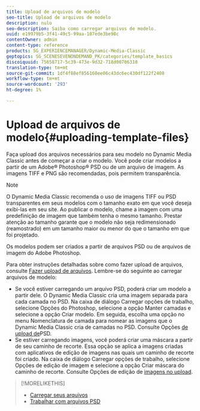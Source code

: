 ```yaml
---
title: Upload de arquivos de modelo
seo-title: Upload de arquivos de modelo
description: nulo
seo-description: Saiba como carregar arquivos de modelo.
uuid: e19979b5-3f41-49c5-99aa-107ede3be98c
contentOwner: admin
content-type: reference
products: SG_EXPERIENCEMANAGER/Dynamic-Media-Classic
geptopics: SG_SCENESEVENONDEMAND_PK/categories/template_basics
discoiquuid: 75658717-5c39-473e-9d32-718d00706310
translation-type: tm+mt
source-git-commit: 1df4f88ef856160ee06c43dc6ec430df122f2408
workflow-type: tm+mt
source-wordcount: '293'
ht-degree: 1%

---
```



# Upload de arquivos de modelo{#uploading-template-files}

Faça upload dos arquivos necessários para seu modelo no Dynamic Media Classic antes de começar a criar o modelo. Você pode criar modelos a partir de um Adobe® Photoshop® PSD ou de um arquivo de imagem. As imagens TIFF e PNG são recomendadas, pois permitem transparência.

>[!NOTE]
>
>O Dynamic Media Classic recomenda o uso de imagens TIFF ou PSD transparentes em seus modelos com o tamanho exato em que você deseja exibi-las em seu site. Ao publicar o modelo, chame a imagem com uma predefinição de imagem que também tenha o mesmo tamanho. Prestar atenção ao tamanho garante que o modelo não seja redimensionado (reamostrado) em um tamanho maior ou menor do que o tamanho em que foi projetado.

Os modelos podem ser criados a partir de arquivos PSD ou de arquivos de imagem do Adobe Photoshop.

Para obter instruções detalhadas sobre como fazer upload de arquivos, consulte [Fazer upload de arquivos](uploading-files.md#uploading_files). Lembre-se do seguinte ao carregar arquivos de modelo:

* Se você estiver carregando um arquivo PSD, poderá criar um modelo a partir dele. O Dynamic Media Classic cria uma imagem separada para cada camada no PSD. Na caixa de diálogo Carregar opções de trabalho, selecione Opções do Photoshop, selecione a opção Manter camadas e selecione a opção Criar modelo. Em seguida, escolha uma opção no menu Nomenclatura de camada para nomear as imagens que o Dynamic Media Classic cria de camadas no PSD. Consulte Opções [de upload de](psd-files.md#psd_upload_options)PSD.
* Se estiver carregando imagens, você poderá criar uma máscara a partir de seu caminho de recorte. Essa opção se aplica a imagens criadas com aplicativos de edição de imagens nas quais um caminho de recorte foi criado. Na caixa de diálogo Carregar opções de trabalho, selecione Opções de edição de imagem e selecione a opção Criar máscara do caminho de recorte. Consulte Opções de edição de [imagens no upload](image-editing-options-upload.md#image-editing-options-at-upload).

>[!MORELIKETHIS]
>
>* [Carregar seus arquivos](uploading-files.md#uploading_your_files)
>* [Trabalhar com arquivos PSD ](psd-files.md#working_with_psd_files)

